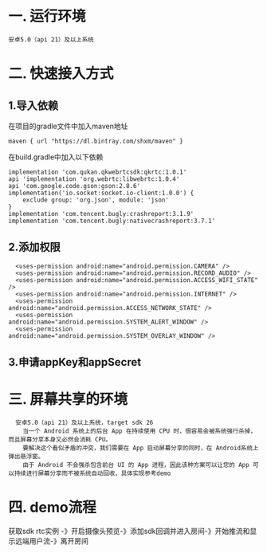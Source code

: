 # 一.	运行环境
    安卓5.0（api 21）及以上系统
# 二.	快速接入方式
## 1.导入依赖
在项目的gradle文件中加入maven地址

    maven { url "https://dl.bintray.com/shxm/maven" }
 
在build.gradle中加入以下依赖

    implementation 'com.qukan.qkwebrtcsdk:qkrtc:1.0.1'
    api 'implementation 'org.webrtc:libwebrtc:1.0.4'
    api 'com.google.code.gson:gson:2.8.6'
    implementation('io.socket:socket.io-client:1.0.0') {
        exclude group: 'org.json', module: 'json'
    }
    implementation 'com.tencent.bugly:crashreport:3.1.9'
    implementation 'com.tencent.bugly:nativecrashreport:3.7.1'
    
## 2.添加权限
      <uses-permission android:name="android.permission.CAMERA" />
      <uses-permission android:name="android.permission.RECORD_AUDIO" />
      <uses-permission android:name="android.permission.ACCESS_WIFI_STATE" />
      <uses-permission android:name="android.permission.INTERNET" />
      <uses-permission android:name="android.permission.ACCESS_NETWORK_STATE" />
      <uses-permission android:name="android.permission.SYSTEM_ALERT_WINDOW" />
      <uses-permission android:name="android.permission.SYSTEM_OVERLAY_WINDOW" />

## 3.申请appKey和appSecret

# 三.    屏幕共享的环境
      安卓5.0（api 21）及以上系统，target sdk 26
        当一个 Android 系统上的后台 App 在持续使用 CPU 时，很容易会被系统强行杀掉，而且屏幕分享本身又必然会消耗 CPU。
        要解决这个看似矛盾的冲突，我们需要在 App 启动屏幕分享的同时，在 Android系统上弹出悬浮窗。
        由于 Android 不会强杀包含前台 UI 的 App 进程，因此该种方案可以让您的 App 可以持续进行屏幕分享而不被系统自动回收，具体实现参考demo
        
# 四.    demo流程
        
   获取sdk rtc实例 -》开启摄像头预览-》添加sdk回调并进入房间-》开始推流和显示远端用户流-》离开房间
